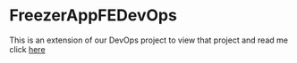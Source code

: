 # FreezerAppFEDevOps

This is an extension of our DevOps project to view that project and read me click [here](https://github.com/RebekahZoe/FreezerAppDevOps)
